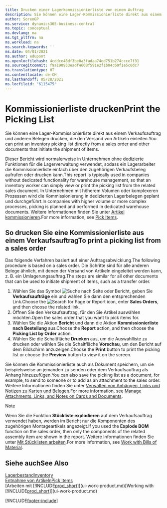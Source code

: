 ```yaml
---
title: Drucken einer Lagerkommissionierliste von einem Auftrag
description: Sie können eine Lager-Kommissionierliste direkt aus einem Verkaufsauftrag, Verkaufsbeleg, Rechnungsbeleg und anderen ausgehenden Verkaufsauftragsbelegen drucken.
author: SorenGP
ms.service: dynamics365-business-central
ms.topic: conceptual
ms.devlang: na
ms.tgt_pltfrm: na
ms.workload: na
ms.search.keywords: ''
ms.date: 04/01/2021
ms.author: edupont
ms.openlocfilehash: 4cddce48df3be0a3fadaa74ed751b274ccce7f31
ms.sourcegitcommit: f9a190933eadf4608f591e2f1b04c69f1e5c0dc7
ms.translationtype: HT
ms.contentlocale: de-CH
ms.lasthandoff: 05/28/2021
ms.locfileid: "6115475"
---
```

# <a name="print-the-picking-list"></a><span data-ttu-id="e1523-103">Kommissionierliste drucken</span><span class="sxs-lookup"><span data-stu-id="e1523-103">Print the Picking List</span></span>

<span data-ttu-id="e1523-104">Sie können eine Lager-Kommissionierliste direkt aus einem Verkaufsauftrag und anderen Belegen drucken, die den Versand von Artikeln einleiten.</span><span class="sxs-lookup"><span data-stu-id="e1523-104">You can print an inventory picking list directly from a sales order and other documents that initiate the shipment of items.</span></span>

<span data-ttu-id="e1523-105">Dieser Bericht wird normalerweise in Unternehmen ohne dedizierte Funktionen für die Lagerverwaltung verwendet, sodass ein Lagerarbeiter die Kommissionierliste einfach über den zugehörigen Verkaufsbeleg aufrufen oder drucken kann.</span><span class="sxs-lookup"><span data-stu-id="e1523-105">This report is typically used in companies without dedicated functionality for warehouse management, so that an inventory worker can simply view or print the picking list from the related sales document.</span></span> <span data-ttu-id="e1523-106">In Unternehmen mit höherem Volumen oder komplexeren Prozessen wird die Kommissionierung in dedizierten Lagerbelegen geplant und durchgeführt.</span><span class="sxs-lookup"><span data-stu-id="e1523-106">In companies with higher volume or more complex processes, picking is planned and performed in dedicated warehouse documents.</span></span> <span data-ttu-id="e1523-107">Weitere Informationen finden Sie unter [Artikel kommissionieren](warehouse-pick-items.md).</span><span class="sxs-lookup"><span data-stu-id="e1523-107">For more information, see [Pick Items](warehouse-pick-items.md).</span></span>

## <a name="to-print-a-picking-list-from-a-sales-order"></a><span data-ttu-id="e1523-108">So drucken Sie eine Kommissionierliste aus einem Verkaufsauftrag</span><span class="sxs-lookup"><span data-stu-id="e1523-108">To print a picking list from a sales order</span></span>

<span data-ttu-id="e1523-109">Das folgende Verfahren basiert auf einer Auftragsabwicklung.</span><span class="sxs-lookup"><span data-stu-id="e1523-109">The following procedure is based on a sales order.</span></span> <span data-ttu-id="e1523-110">Die Schritte sind für alle anderen Belege ähnlich, mit denen der Versand von Artikeln eingeleitet werden kann, z. B. ein Umlagerungsauftrag.</span><span class="sxs-lookup"><span data-stu-id="e1523-110">The steps are similar for all other documents that can be used to initiate shipment of items, such as a transfer order.</span></span>

1. <span data-ttu-id="e1523-111">Wählen Sie das Symbol ![Suche nach Seite oder Bericht](media/ui-search/search_small.png "Symbol 'Nach Seite oder Bericht suchen'"), geben Sie **Verkaufsaufträge** ein und wählen Sie dann den entsprechenden Link.</span><span class="sxs-lookup"><span data-stu-id="e1523-111">Choose the ![Search for Page or Report](media/ui-search/search_small.png "Search for Page or Report icon") icon, enter **Sales Orders**, and then choose the related link.</span></span>  
2. <span data-ttu-id="e1523-112">Öffnen Sie den Verkaufsauftrag, für den Sie Artikel auswählen möchten.</span><span class="sxs-lookup"><span data-stu-id="e1523-112">Open the sales order that you want to pick items for.</span></span>  
3. <span data-ttu-id="e1523-113">Wählen Sie die Aktion **Bericht** und dann die Aktion **Kommissionierliste nach Bestellung** aus.</span><span class="sxs-lookup"><span data-stu-id="e1523-113">Choose the **Report** action, and then choose the **Picking List by Order** action.</span></span>  
4. <span data-ttu-id="e1523-114">Wählen Sie die Schaltfläche **Drucken** aus, um die Auswahlliste zu drucken oder wählen Sie die Schaltfläche **Vorschau**, um den Bericht auf dem Bildschirm anzuzeigen.</span><span class="sxs-lookup"><span data-stu-id="e1523-114">Choose the **Print** button to print the picking list or choose the **Preview** button to view it on the screen.</span></span>

<span data-ttu-id="e1523-115">Sie können die Kommissionierliste auch als Dokument speichern, um sie beispielsweise an jemanden zu senden oder dem Verkaufsauftrag als Anhang hinzuzufügen.</span><span class="sxs-lookup"><span data-stu-id="e1523-115">You can also save the picking list as a document, for example, to send to someone or to add as an attachment to the sales order.</span></span> <span data-ttu-id="e1523-116">Weitere Informationen finden Sie unter [Verwalten von Anhängen, Links und Notizen zu Karten und Belegen](ui-how-add-link-to-record.md).</span><span class="sxs-lookup"><span data-stu-id="e1523-116">For more information, see [Manage Attachments, Links, and Notes on Cards and Documents](ui-how-add-link-to-record.md).</span></span>

> [!NOTE]
> <span data-ttu-id="e1523-117">Wenn Sie die Funktion **Stückliste explodieren** auf dem Verkaufsauftrag verwendet haben, werden im Bericht nur die Komponenten des zugehörigen Montageartikels angezeigt.</span><span class="sxs-lookup"><span data-stu-id="e1523-117">If you used the **Explode BOM** function on the sales order, then only the components of the related assembly item are shown in the report.</span></span> <span data-ttu-id="e1523-118">Weitere Informationen finden Sie unter [Mit Stücklisten arbeiten](inventory-how-work-BOMs.md).</span><span class="sxs-lookup"><span data-stu-id="e1523-118">For more information, see [Work with Bills of Material](inventory-how-work-BOMs.md).</span></span>

## <a name="see-also"></a><span data-ttu-id="e1523-119">Siehe auch</span><span class="sxs-lookup"><span data-stu-id="e1523-119">See Also</span></span>

[<span data-ttu-id="e1523-120">Lagerbestand</span><span class="sxs-lookup"><span data-stu-id="e1523-120">Inventory</span></span>](inventory-manage-inventory.md)  
[<span data-ttu-id="e1523-121">Entnahme von Artikeln</span><span class="sxs-lookup"><span data-stu-id="e1523-121">Pick Items</span></span>](warehouse-pick-items.md)  
<span data-ttu-id="e1523-122">[Arbeiten mit [!INCLUDE[prod_short](includes/prod_short.md)]](ui-work-product.md)</span><span class="sxs-lookup"><span data-stu-id="e1523-122">[Working with [!INCLUDE[prod_short](includes/prod_short.md)]](ui-work-product.md)</span></span>  

[!INCLUDE[footer-include](includes/footer-banner.md)]